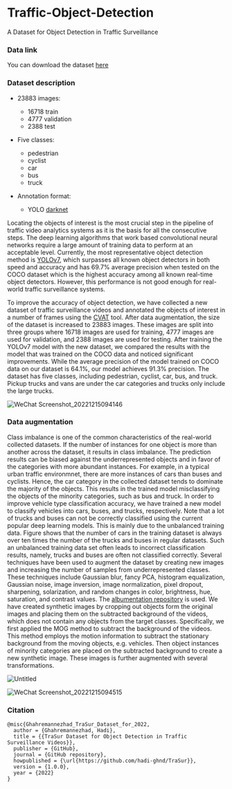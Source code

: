 # Traffic-Object-Detection
A Dataset for Object Detection in Traffic Surveillance

### Data link
You can download the dataset [here](https://drive.google.com/file/d/1zYQkN0TPsjJbDJHKmGXJIEzB5EHxqfWE/view?usp=share_link)

### Dataset description
* 23883 images:
  * 16718 train
  * 4777 validation
  * 2388 test

* Five classes:
  * pedestrian
  * cyclist
  * car
  * bus
  * truck
  
* Annotation format:
  * YOLO [darknet](https://github.com/AlexeyAB/darknet#:~:text=com/AlexeyAB/Yolo_mark-,It,-will%20create%20.txt) 

Locating the objects of interest is the most crucial step in the pipeline of traffic video analytics systems as it is the basis for all the consecutive steps. The deep learning algorithms that work based convolutional neural networks require a large amount of training data to perform at an acceptable level. Currently, the most representative object detection method is [YOLOv7](https://github.com/WongKinYiu/yolov7), which surpasses all known object detectors in both speed and accuracy and has 69.7% average precision when tested on the COCO dataset which is the highest accuracy among all known real-time object detectors. However, this performance is not good enough for real-world traffic surveillance systems.

To improve the accuracy of object detection, we have collected a new dataset of traffic surveillance videos and annotated the objects of interest in a number of frames using the [CVAT](https://www.cvat.ai/) tool. After data augmentation, the size of the dataset is increased to 23883 images. These images are split into three groups where 16718 images are used for training, 4777 images are used for validation, and 2388 images are used for testing. After training the YOLOv7 model with the new dataset, we compared the results with the model that was trained on the COCO data and noticed significant improvements. While the average precision of the model trained on COCO data on our dataset is 64.1%, our model achieves 91.3% precision. The dataset has five classes, including pedestrian, cyclist, car, bus, and truck. Pickup trucks and vans are under the car categories and trucks only include the large trucks.

![WeChat Screenshot_20221215094146](https://user-images.githubusercontent.com/24352869/207889539-6760ef1f-68cf-46de-b0db-3f3b4296ff2e.png)



### Data augmentation

Class imbalance is one of the common characteristics of the real-world collected datasets. If the number of instances for one object is more than another across the dataset, it results in class imbalance. The prediction results can be biased against the underrepresented objects and in favor of the categories with more abundant instances. For example, in a typical urban traffic environmnet, there are more instances of cars than buses and cyclists. Hence, the car category in the collected dataset tends to dominate the majority of the objects. This results in the trained model misclassifying the objects of the minority categories, such as bus and truck.
In order to improve vehicle type classification accuracy, we have trained a new model to classify vehicles into cars, buses, and trucks, respectively. Note that a lot of trucks and buses can not be correctly classified using the current popular deep learning models. This is mainly due to the unbalanced training data. Figure shows that the number of cars in the training dataset is always over ten times the number of the trucks and buses in regular datasets. Such an unbalanced training data set often leads to incorrect classification results, namely, trucks and buses are often not classified correctly. Several techniques have been used to augment the dataset by creating new images and increasing the number of samples from underrepresented classes. These techniques include Gaussian blur, fancy PCA, histogram equalization, Gaussian noise, image inversion, image normalization, pixel dropout, sharpening, solarization, and random changes in color, brightness, hue, saturation, and contrast values. The [albumentation repository](https://github.com/albumentations-team/albumentations) is used. We have created synthetic images by cropping out objects form the original images and placing them on the subtracted background of the videos, which does not contain any objects from the target classes. Specifically, we first applied the MOG method to subtract the background of the videos. This method employs the motion information to subtract the stationary background from the moving objects, e.g. vehicles. Then object instances of minority categories are placed on the subtracted background to create a new synthetic image. These images is further augmented with several transformations.


![Untitled](https://user-images.githubusercontent.com/24352869/207986413-65e3bedf-4eb7-4c2d-a47a-a66fb7e817c1.png)



![WeChat Screenshot_20221215094515](https://user-images.githubusercontent.com/24352869/207890370-a83430d8-2da3-43be-98b1-7597e9f72835.png)


### Citation
```
@misc{Ghahremannezhad_TraSur_Dataset_for_2022,
  author = {Ghahremannezhad, Hadi},
  title = {{TraSur Dataset for Object Detection in Traffic Surveillance Videos}},
  publisher = {GitHub},
  journal = {GitHub repository},
  howpublished = {\url{https://github.com/hadi-ghnd/TraSur}},
  version = {1.0.0},
  year = {2022}
}
```
